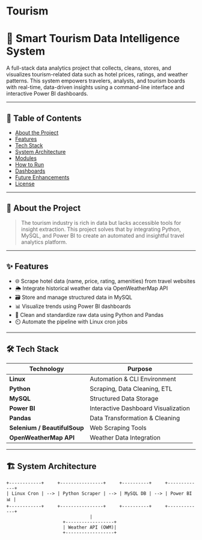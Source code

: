 # Tourism
# 🧭 Smart Tourism Data Intelligence System

A full-stack data analytics project that collects, cleans, stores, and visualizes tourism-related data such as hotel prices, ratings, and weather patterns. This system empowers travelers, analysts, and tourism boards with real-time, data-driven insights using a command-line interface and interactive Power BI dashboards.

---

## 📌 Table of Contents

- [About the Project](#about-the-project)
- [Features](#features)
- [Tech Stack](#tech-stack)
- [System Architecture](#system-architecture)
- [Modules](#modules)
- [How to Run](#how-to-run)
- [Dashboards](#dashboards)
- [Future Enhancements](#future-enhancements)
- [License](#license)

---

## 📖 About the Project

> The tourism industry is rich in data but lacks accessible tools for insight extraction. This project solves that by integrating Python, MySQL, and Power BI to create an automated and insightful travel analytics platform.

---

## ✨ Features

- 🌐 Scrape hotel data (name, price, rating, amenities) from travel websites
- 🌦️ Integrate historical weather data via OpenWeatherMap API
- 🗃️ Store and manage structured data in MySQL
- 📊 Visualize trends using Power BI dashboards
- 🧹 Clean and standardize raw data using Python and Pandas
- ⏲️ Automate the pipeline with Linux cron jobs

---

## 🛠️ Tech Stack

| Technology     | Purpose                              |
|----------------|--------------------------------------|
| **Linux**      | Automation & CLI Environment         |
| **Python**     | Scraping, Data Cleaning, ETL         |
| **MySQL**      | Structured Data Storage               |
| **Power BI**   | Interactive Dashboard Visualization   |
| **Pandas**     | Data Transformation & Cleaning        |
| **Selenium / BeautifulSoup** | Web Scraping Tools     |
| **OpenWeatherMap API** | Weather Data Integration     |

---

## 🏗️ System Architecture

```plaintext
+------------+     +----------------+     +----------+     +-------------+
| Linux Cron | --> | Python Scraper | --> | MySQL DB | --> | Power BI 📊 |
+------------+     +----------------+     +----------+     +-------------+
                               |
                     +------------------+
                     | Weather API (OWM)|
                     +------------------+
